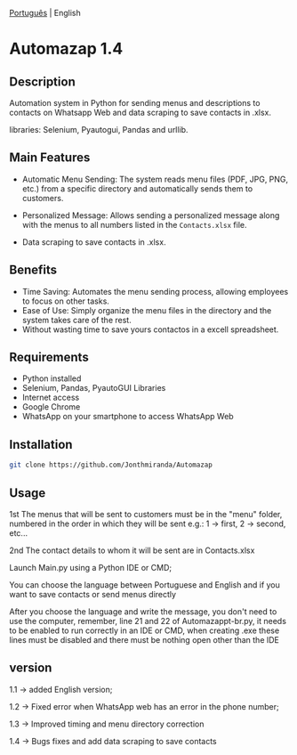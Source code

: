 [Português](https://github.com/Jonthmiranda/Automazap/blob/main/README%20pt-br.md) | English

# Automazap 1.4

 ## Description

 Automation system in Python for sending menus and descriptions to contacts on Whatsapp Web and data scraping to save contacts in .xlsx.

 libraries: Selenium, Pyautogui, Pandas and urllib.

 ## Main Features

 - Automatic Menu Sending: The system reads menu files (PDF, JPG, PNG, etc.) from a specific directory and automatically sends them to customers.

 - Personalized Message: Allows sending a personalized message along with the menus to all numbers listed in the `Contacts.xlsx` file.

 - Data scraping to save contacts in .xlsx.


 ## Benefits

 - Time Saving: Automates the menu sending process, allowing employees to focus on other tasks.
 - Ease of Use: Simply organize the menu files in the directory and the system takes care of the rest.
 - Without wasting time to save yours contactos in a excell spreadsheet.

 ## Requirements

 - Python installed
 - Selenium, Pandas, PyautoGUI Libraries
 - Internet access
 - Google Chrome
 - WhatsApp on your smartphone to access WhatsApp Web

 ## Installation

 ```bash
 git clone https://github.com/Jonthmiranda/Automazap
 ```

 ## Usage
 1st The menus that will be sent to customers must be in the "menu" folder, numbered in the order in which they will be sent e.g.: 1 -> first, 2 -> second, etc...

 2nd The contact details to whom it will be sent are in Contacts.xlsx

 Launch Main.py using a Python IDE or CMD;

 You can choose the language between Portuguese and English and if you want to save contacts or send menus directly

 After you choose the language and write the message, you don't need to use the computer, remember, line 21 and 22 of Automazappt-br.py, it needs to be enabled to run correctly in an IDE or CMD, when creating .exe these lines must be disabled and there must be nothing open other than the IDE

## version

1.1 -> added English version;

1.2 -> Fixed error when WhatsApp web has an error in the phone number;

1.3 -> Improved timing and menu directory correction

1.4 -> Bugs fixes and add data scraping to save contacts
